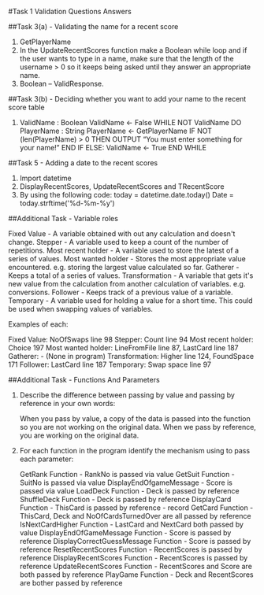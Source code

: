 #Task 1 Validation Questions Answers

##Task 3(a) - Validating the name for a recent score

1.	GetPlayerName
2.	In the UpdateRecentScores function make a Boolean while loop and if the user wants to type in a name, make sure that the length of the username > 0 so it keeps being asked until they answer an appropriate name.
3.	Boolean – ValidResponse.

##Task 3(b) - Deciding whether you want to add your name to the recent score table

1.	ValidName : Boolean
	ValidName <- False
	WHILE NOT ValidName DO
	PlayerName : String
	PlayerName <- GetPlayerName
		IF NOT (len(PlayerName) > 0 THEN
			OUTPUT  “You must enter something for your name!”
			END IF
		ELSE:
			ValidName <- True
			END WHILE

##Task 5 - Adding a date to the recent scores

1.	Import datetime
2.	DisplayRecentScores, UpdateRecentScores and TRecentScore
3.	By using the following code:
  today = datetime.date.today()
  Date = today.strftime('%d-%m-%y')

##Additional Task - Variable roles

Fixed Value - A variable obtained with out any calculation and doesn't change.
Stepper - A variable used to keep a count of the number of repetitions.
Most recent holder - A variable used to store the latest of a series of values.
Most wanted holder - Stores the most appropriate value encountered. e.g. storing the largest value calculated so far.
Gatherer - Keeps a total of a series of values.
Transformation - A variable that gets it's new value from the calculation from another calculation of variables. e.g. conversions.
Follower - Keeps track of a previous value of a variable.
Temporary - A variable used for holding a value for a short time. This could be used when swapping values of variables.

Examples of each:

Fixed Value: NoOfSwaps line 98
Stepper: Count line 94
Most recent holder:  Choice 197
Most wanted holder: LineFromFile line 87, LastCard line 187
Gatherer: - (None in program) 
Transformation: Higher line 124, FoundSpace 171
Follower: LastCard line 187
Temporary: Swap space line 97

##Additional Task - Functions And Parameters

1. Describe the difference between passing by value and passing by reference in your own words:

   When you pass by value, a copy of the data is passed into the function so you are not working on the original data.
   When we pass by reference, you are working on the original data.

2. For each function in the program identify the mechanism using to pass each parameter:

   GetRank Function - RankNo is passed via value
   GetSuit Function - SuitNo is passed via value
   DisplayEndOfgameMessage - Score is passed via value
   LoadDeck Function - Deck is passed by reference
   ShuffleDeck Function - Deck is passed by reference
   DisplayCard Function - ThisCard is passed by reference - record
   GetCard Function - ThisCard, Deck and NoOfCardsTurnedOver are all passed by reference 
   IsNextCardHigher Function - LastCard and NextCard both passed by value
   DisplayEndOfGameMessage Function - Score is passed by reference
   DisplayCorrectGuessMessage Function - Score is passed by reference
   ResetRecentScores Function - RecentScores is passed by reference
   DisplayRecentScores Function - RecentScores is passed by reference
   UpdateRecentScores Function - RecentScores and Score are both passed by reference
   PlayGame Function - Deck and RecentScores are bother passed by reference
